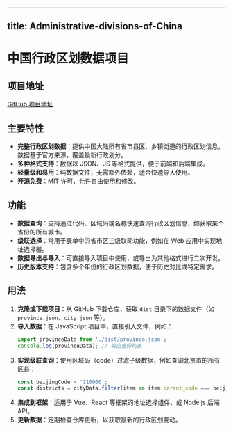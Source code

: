
---
title: Administrative-divisions-of-China
---

# 中国行政区划数据项目

## 项目地址
[GitHub 项目地址](https://github.com/modood/Administrative-divisions-of-China)

## 主要特性
- **完整行政区划数据**：提供中国大陆所有省市县区、乡镇街道的行政区划信息，数据基于官方来源，覆盖最新行政划分。
- **多种格式支持**：数据以 JSON、JS 等格式提供，便于前端和后端集成。
- **轻量级和易用**：纯数据文件，无需额外依赖，适合快速导入使用。
- **开源免费**：MIT 许可，允许自由使用和修改。

## 功能
- **数据查询**：支持通过代码、区域码或名称快速查询行政区划信息，如获取某个省份的所有城市。
- **级联选择**：常用于表单中的省市区三级联动功能，例如在 Web 应用中实现地址选择器。
- **数据导出与导入**：可直接导入项目中使用，或导出为其他格式进行二次开发。
- **历史版本支持**：包含多个年份的行政区划数据，便于历史对比或特定需求。

## 用法
1. **克隆或下载项目**：从 GitHub 下载仓库，获取 `dist` 目录下的数据文件（如 `province.json`、`city.json` 等）。
2. **导入数据**：在 JavaScript 项目中，直接引入文件，例如：
   ```javascript
   import provinceData from './dist/province.json';
   console.log(provinceData); // 输出省份列表
   ```
3. **实现级联查询**：使用区域码（code）过滤子级数据，例如查询北京市的所有区县：
   ```javascript
   const beijingCode = '110000';
   const districts = cityData.filter(item => item.parent_code === beijingCode);
   ```
4. **集成到框架**：适用于 Vue、React 等框架的地址选择组件，或 Node.js 后端 API。
5. **更新数据**：定期检查仓库更新，以获取最新的行政区划变动。